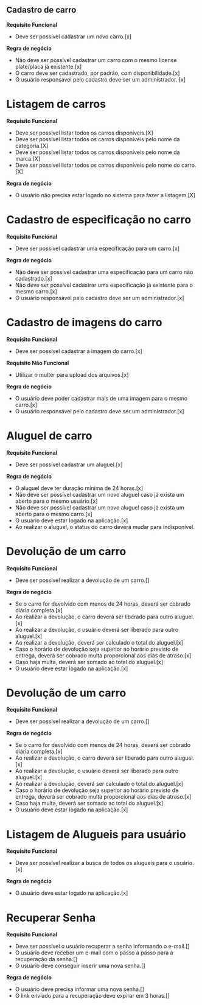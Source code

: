 ## Cadastro de carro

**Requisito Funcional**

- Deve ser possível cadastrar um novo carro.[x]

**Regra de negócio**

- Não deve ser possível cadastrar um carro com o mesmo license plate/placa já existente.[x]
- O carro deve ser cadastrado, por padrão, com disponibilidade.[x]
- O usuário responsável pelo cadastro deve ser um administrador. [x]

# Listagem de carros

**Requisito Funcional**

- Deve ser possível listar todos os carros disponíveis.[X]
- Deve ser possível listar todos os carros disponíveis pelo nome da categoria.[X]
- Deve ser possível listar todos os carros disponíveis pelo nome da marca.[X]
- Deve ser possível listar todos os carros disponíveis pelo nome do carro.[X]

**Regra de negócio**

- O usuário não precisa estar logado no sistema para fazer a listagem.[X]

# Cadastro de especificação no carro

**Requisito Funcional**

- Deve ser possível cadastrar uma especificação para um carro.[x]

**Regra de negócio**

- Não deve ser possível cadastrar uma especificação para um carro não cadastrado.[x]
- Não deve ser possível cadastrar uma especificação já existente para o mesmo carro.[x]
- O usuário responsável pelo cadastro deve ser um administrador.[x]

# Cadastro de imagens do carro

**Requisito Funcional**

- Deve ser possível cadastrar a imagem do carro.[x]

**Requisito Não Funcional**

- Utilizar o multer para upload dos arquivos.[x]

**Regra de negócio**

- O usuário deve poder cadastrar mais de uma imagem para o mesmo carro.[x]
- O usuário responsável pelo cadastro deve ser um administrador.[x]

# Aluguel de carro

**Requisito Funcional**

- Deve ser possível cadastrar um aluguel.[x]

**Regra de negócio**

- O aluguel deve ter duração mínima de 24 horas.[x]
- Não deve ser possível cadastrar um novo aluguel caso já exista um aberto para o mesmo usuário.[x]
- Não deve ser possível cadastrar um novo aluguel caso já exista um aberto para o mesmo carro.[x]
- O usuário deve estar logado na aplicação.[x]
- Ao realizar o aluguel, o status do carro deverá mudar para indisponível.

# Devolução de um carro

**Requisito Funcional**

- Deve ser possível realizar a devolução de um carro.[]

**Regra de negócio**

- Se o carro for devolvido com menos de 24 horas, deverá ser cobrado diária completa.[x]
- Ao realizar a devolução, o carro deverá ser liberado para outro aluguel.[x]
- Ao realizar a devolução, o usuário deverá ser liberado para outro aluguel.[x]
- Ao realizar a devolução, deverá ser calculado o total do aluguel.[x]
- Caso o horário de devolução seja superior ao horário previsto de entrega, deverá ser cobrado multa proporcional aos dias de atraso.[x]
- Caso haja multa, deverá ser somado ao total do aluguel.[x]
- O usuário deve estar logado na aplicação.[x]

# Devolução de um carro

**Requisito Funcional**

- Deve ser possível realizar a devolução de um carro.[]

**Regra de negócio**

- Se o carro for devolvido com menos de 24 horas, deverá ser cobrado diária completa.[x]
- Ao realizar a devolução, o carro deverá ser liberado para outro aluguel.[x]
- Ao realizar a devolução, o usuário deverá ser liberado para outro aluguel.[x]
- Ao realizar a devolução, deverá ser calculado o total do aluguel.[x]
- Caso o horário de devolução seja superior ao horário previsto de entrega, deverá ser cobrado multa proporcional aos dias de atraso.[x]
- Caso haja multa, deverá ser somado ao total do aluguel.[x]
- O usuário deve estar logado na aplicação.[x]

# Listagem de Alugueis para usuário

**Requisito Funcional**

- Deve ser possível realizar a busca de todos os alugueis para o usuário.[x]

**Regra de negócio**

- O usuário deve estar logado na aplicação.[x]

# Recuperar Senha

**Requisito Funcional**

- Deve ser possível o usuário recuperar a senha informando o e-mail.[]
- O usuário deve receber um e-mail com o passo a passo para a recuperação da senha.[]
- O usuário deve conseguir inserir uma nova senha.[]

**Regra de negócio**

- O usuário deve precisa informar uma nova senha.[]
- O link enviado para a recuperação deve expirar em 3 horas.[]
